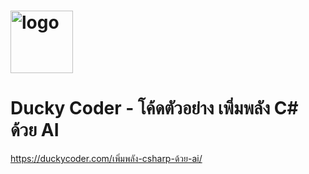 # <img src='https://duckycoder.com/wp-content/uploads/2022/05/cropped-Group-18.png' width="100" alt='logo'/>

# Ducky Coder - โค้ดตัวอย่าง เพิ่มพลัง C# ด้วย AI

https://duckycoder.com/เพิ่มพลัง-csharp-ด้วย-ai/
